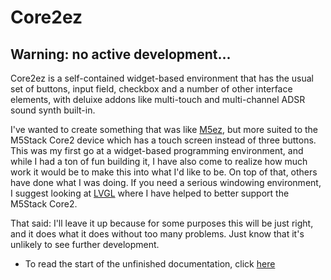 # Core2ez

## Warning: no active development...

Core2ez is a self-contained widget-based environment that has the usual set of buttons, input field, checkbox and a number of other interface elements, with deluixe addons like multi-touch and multi-channel ADSR sound synth built-in.

I've wanted to create something that was like [M5ez](https://github.com/m5ez/m5ez), but more suited to the M5Stack Core2 device which has a touch screen instead of three buttons. This was my first go at a widget-based programming environment, and while I had a ton of fun building it, I have also come to realize how much work it would be to make this into what I'd like to be. On top of that, others have done what I was doing. If you need a serious windowing environment, I suggest looking at [LVGL](https://github.com/lvgl/lvgl) where I have helped to better support the M5Stack Core2.

That said: I'll leave it up because for some purposes this will be just right, and it does what it does without too many problems. Just know that it's unlikely to see further development.



* To read the start of the unfinished documentation, click [here](https://docs.core2ez.m5ez.com/en/latest/)
